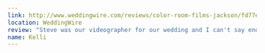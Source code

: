 ```yaml
---
link: http://www.weddingwire.com/reviews/color-room-films-jackson/fd77ea76d63e4a5f.html
location: WeddingWire
review: "Steve was our videographer for our wedding and I can't say enough about the video he got of our big day. He compiled a trailer video and set it to music which blew us away. I cried watching it, my parents cried, my bridesmaids cried. It's just beautiful and so special to us."
name: Kelli
---
```

